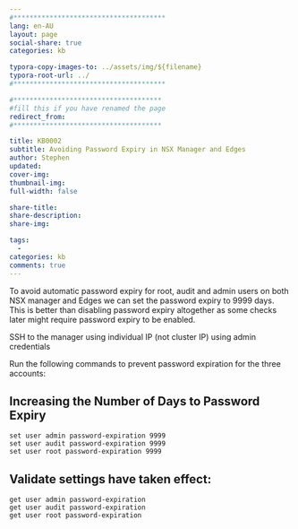 ```yaml
---
#**************************************
lang: en-AU
layout: page
social-share: true
categories: kb

typora-copy-images-to: ../assets/img/${filename}
typora-root-url: ../
#**************************************

#*************************************
#fill this if you have renamed the page
redirect_from:
#*************************************

title: KB0002
subtitle: Avoiding Password Expiry in NSX Manager and Edges
author: Stephen
updated:
cover-img:
thumbnail-img:
full-width: false

share-title:
share-description: 
share-img:

tags:
  -
categories: kb
comments: true
---
```


To avoid automatic password expiry for root, audit and admin users on both NSX manager and Edges we can set the password expiry to 9999 days. This is better than disabling password expiry altogether as some checks later might require password expiry to be enabled.

SSH to the manager using individual IP (not cluster IP) using admin credentials

Run the following commands to prevent password expiration for the three accounts:

## Increasing the Number of Days to Password Expiry

```
set user admin password-expiration 9999
set user audit password-expiration 9999
set user root password-expiration 9999
```

## Validate settings have taken effect:

```
get user admin password-expiration
get user audit password-expiration
get user root password-expiration
```

